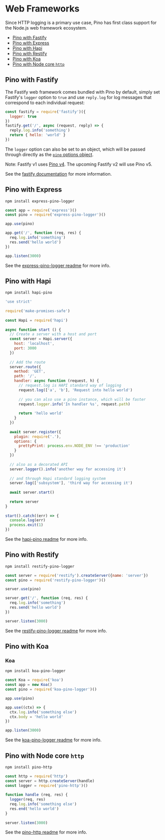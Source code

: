 # Web Frameworks

Since HTTP logging is a primary use case, Pino has first class support for the Node.js 
web framework ecosystem.

+ [Pino with Fastify](#fastify)
+ [Pino with Express](#express)
+ [Pino with Hapi](#hapi)
+ [Pino with Restify](#restify)
+ [Pino with Koa](#koa)
+ [Pino with Node core `http`](#http)

<a id="fastify"></a>
## Pino with Fastify

The Fastify web framework comes bundled with Pino by default, simply set Fastify's
`logger` option to `true` and use `reply.log` for log messages that correspond 
to each individual request:

```js
const fastify = require('fastify')({
  logger: true
})
fastify.get('/', async (request, reply) => {
  reply.log.info('something')
  return { hello: 'world' }
})
```

The `logger` option can also be set to an object, which will be passed through directly
as the [`pino` options object](api.md#options).

Note: Fastify v1 uses [Pino v4](legacy.md#pino-v4). The upcoming Fastify v2 will use Pino v5.

See the [fastify documentation](https://www.npmjs.com/package/pino-http#pinohttpopts-stream) for more information.

<a id="express"></a>
## Pino with Express

```sh
npm install express-pino-logger
```

```js
const app = require('express')()
const pino = require('express-pino-logger')()

app.use(pino)

app.get('/', function (req, res) {
  req.log.info('something')
  res.send('hello world')
})

app.listen(3000)
```

See the [express-pino-logger readme](http://npm.im/express-pino-logger) for more info.

<a id="hapi"></a>
## Pino with Hapi

```sh
npm install hapi-pino
```

```js
'use strict'
 
require('make-promises-safe')
 
const Hapi = require('hapi')
 
async function start () {
  // Create a server with a host and port
  const server = Hapi.server({
    host: 'localhost',
    port: 3000
  })
 
  // Add the route
  server.route({
    method: 'GET',
    path: '/',
    handler: async function (request, h) {
      // request.log is HAPI standard way of logging
      request.log(['a', 'b'], 'Request into hello world')
 
      // you can also use a pino instance, which will be faster
      request.logger.info('In handler %s', request.path)
 
      return 'hello world'
    }
  })
 
  await server.register({
    plugin: require('.'),
    options: {
      prettyPrint: process.env.NODE_ENV !== 'production'
    }
  })
 
  // also as a decorated API
  server.logger().info('another way for accessing it')
 
  // and through Hapi standard logging system
  server.log(['subsystem'], 'third way for accessing it')
 
  await server.start()
 
  return server
}
 
start().catch((err) => {
  console.log(err)
  process.exit(1)
})
```

See the [hapi-pino readme](http://npm.im/hapi-pino) for more info.

<a id="restify"></a>
## Pino with Restify

```sh
npm install restify-pino-logger
```

```js
const server = require('restify').createServer({name: 'server'})
const pino = require('restify-pino-logger')()

server.use(pino)

server.get('/', function (req, res) {
  req.log.info('something')
  res.send('hello world')
})

server.listen(3000)
```

See the [restify-pino-logger readme](http://npm.im/restify-pino-logger) for more info.

<a id="koa"></a>
## Pino with Koa

### Koa

```sh
npm install koa-pino-logger
```

```js
const Koa = require('koa')
const app = new Koa()
const pino = require('koa-pino-logger')()

app.use(pino)

app.use((ctx) => {
  ctx.log.info('something else')
  ctx.body = 'hello world'
})

app.listen(3000)
```

See the [koa-pino-logger readme](https://github.com/pinojs/koa-pino-logger) for more info.

<a id="http"></a>
## Pino with Node core `http`

```sh
npm install pino-http
```

```js
const http = require('http')
const server = http.createServer(handle)
const logger = require('pino-http')()
 
function handle (req, res) {
  logger(req, res)
  req.log.info('something else')
  res.end('hello world')
}
 
server.listen(3000)
```

See the [pino-http readme](http://npm.im/pino-http) for more info.